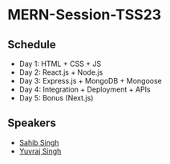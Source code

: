 # MERN-Session-TSS23

## Schedule

* Day 1: HTML + CSS + JS
* Day 2: React.js + Node.js
* Day 3: Express.js + MongoDB + Mongoose
* Day 4: Integration + Deployment + APIs
* Day 5: Bonus (Next.js)

## Speakers

* [Sahib Singh](https://github.com/ssahibsingh)
* [Yuvraj Singh](https://github.com/Yuvraj3905)

